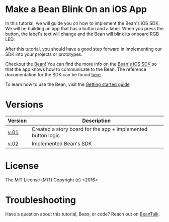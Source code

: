 # Make a Bean Blink On an iOS App

In this tutorial, we will guide you on how to implement the Bean's iOS SDK.  We will be building an app that has a button and a label.  When you press the button, the label's text will change and the Bean will blink its onboard RGB LED.  

After this tutorial, you should have a good step forward in implementing our SDK into your projects or prototypes. 

Checkout the [Bean](https://punchthrough.com/bean-from-wireframe)! You can find the more info on the [Bean's iOS SDK](https://github.com/PunchThrough/Bean-iOS-OSX-SDK) so that the app knows how to communicate to the Bean. The reference documentation for the SDK can be found [here](https://punchthrough.com/files/bean/sdk-docs/index.html).

To learn how to use the Bean, visit the [Getting started guide](https://www.punchthrough.com/bean/guides/getting-started/intro/)


# Versions
|  Version | Description |
|---|---|
|[v.01](https://github.com/PunchThrough/BeanBlinkOnButtonPress/releases/tag/v.01)| Created a story board for the app + implemented button logic|
|[v.02](https://github.com/PunchThrough/BeanBlinkOnButtonPress/releases/tag/v.02)| Implemented Bean's SDK|


# License

The MIT License (MIT)
Copyright (c) <2016> <Punch Through Design>


# Troubleshooting
Have a question about this tutorial, Bean, or code?  Reach out on [BeanTalk](beantalk.punchthrough.com).
   